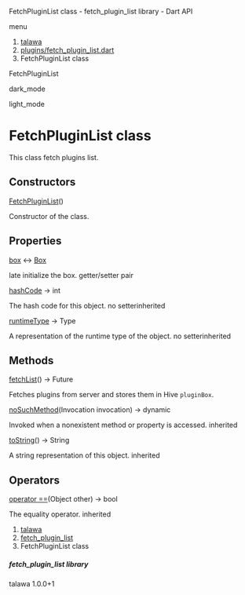 




FetchPluginList class - fetch\_plugin\_list library - Dart API







menu

1. [talawa](../index.html)
2. [plugins/fetch\_plugin\_list.dart](../plugins_fetch_plugin_list/plugins_fetch_plugin_list-library.html)
3. FetchPluginList class

FetchPluginList


dark\_mode

light\_mode




# FetchPluginList class


This class fetch plugins list.


## Constructors

[FetchPluginList](../plugins_fetch_plugin_list/FetchPluginList/FetchPluginList.html)()

Constructor of the class.



## Properties

[box](../plugins_fetch_plugin_list/FetchPluginList/box.html)
↔ [Box](https://pub.dev/documentation/hive/2.2.3/hive/Box-class.html)

late initialize the box.
getter/setter pair

[hashCode](../plugins_fetch_plugin_list/FetchPluginList/hashCode.html)
→ int

The hash code for this object.
no setterinherited

[runtimeType](../plugins_fetch_plugin_list/FetchPluginList/runtimeType.html)
→ Type

A representation of the runtime type of the object.
no setterinherited



## Methods

[fetchList](../plugins_fetch_plugin_list/FetchPluginList/fetchList.html)()
→ Future<void>


Fetches plugins from server and stores them in Hive `pluginBox`.

[noSuchMethod](../plugins_fetch_plugin_list/FetchPluginList/noSuchMethod.html)(Invocation invocation)
→ dynamic


Invoked when a nonexistent method or property is accessed.
inherited

[toString](../plugins_fetch_plugin_list/FetchPluginList/toString.html)()
→ String


A string representation of this object.
inherited



## Operators

[operator ==](../plugins_fetch_plugin_list/FetchPluginList/operator_equals.html)(Object other)
→ bool


The equality operator.
inherited



 


1. [talawa](../index.html)
2. [fetch\_plugin\_list](../plugins_fetch_plugin_list/plugins_fetch_plugin_list-library.html)
3. FetchPluginList class

##### fetch\_plugin\_list library





talawa
1.0.0+1






